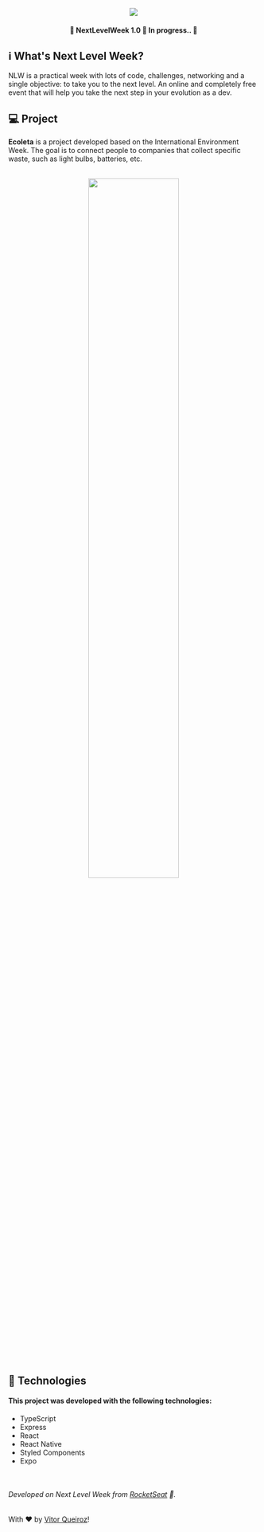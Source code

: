 
 <p align="center"><img src="https://lander.rocketseat.dev/uploads/nextlevelweek_18baaf82af.svg"/></p>
 <h4 align="center">🚧 NextLevelWeek 1.0 🚀 In progress.. 🚧</h4>
 


## ℹ️ What's Next Level Week?
NLW is a practical week with lots of code, challenges, networking and a single objective: to take you to the next level.  An online and completely free event that will help you take the next step in your evolution as a dev.

## :computer: Project
__Ecoleta__ is a project developed based on the International Environment Week. The goal is to connect people to companies that collect specific waste, such as light bulbs, batteries, etc.
</br>
</br>
<p align="center">
<img src="https://raw.githubusercontent.com/vitorqueirosz/nlw-01/94e2e60bb155332dc9057e073c62f1a4a87cde77/server/uploads/Ecoleta%20(Booster).svg" heigth="20%" width="60%">
</p>
</br>

## :rocket: Technologies

#### This project was developed with the following technologies:

- TypeScript
- Express
- React
- React Native
- Styled Components
- Expo

<br/>


###### Developed on Next Level Week from [RocketSeat](https://rocketseat.com.br) :rocket:.

With ♥ by [Vitor Queiroz](https://www.linkedin.com/in/vitor-queiroz-4b32131a3/)!
